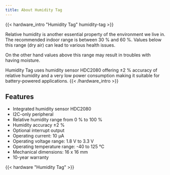 ```yaml
---
title: About Humidity Tag
---
```


{{< hardware_intro "Humidity Tag" humidity-tag >}}

Relative humidity is another essential property of the environment we live in. The recommended indoor range is between 30 % and 60 %. Values below this range (dry air) can lead to various health issues.

On the other hand values above this range may result in troubles with having moisture.

Humidity Tag uses humidity sensor HDC2080 offering ±2 % accuracy of relative humidity and a very low power consumption making it suitable for battery-powered applications.
{{< /hardware_intro >}}

## Features

  * Integrated humidity sensor HDC2080
  * I2C-only peripheral
  * Relative humidity range from 0 % to 100 %
  * Humidity accuracy ±2 %
  * Optional interrupt output
  * Operating current: 10 µA
  * Operating voltage range: 1.8 V to 3.3 V
  * Operating temperature range: -40 to 125 °C
  * Mechanical dimensions: 16 x 16 mm
  * 10-year warranty

{{< hardware "Humidity Tag" >}}
